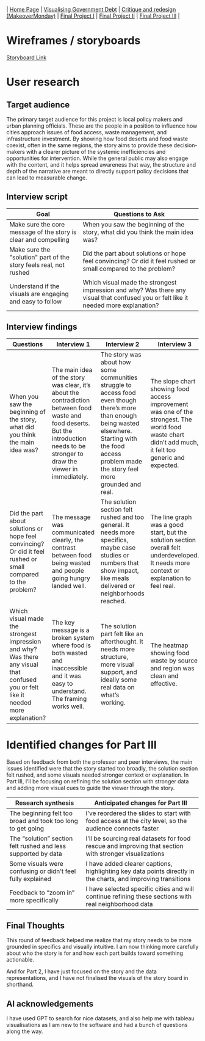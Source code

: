 | [Home Page](https://koundinya9.github.io/Koundinya-portfolio/) | [Visualising Government Debt](visualizing-government-debt.md) | [Critique and redesign (MakeoverMonday)](critique-by-design.md) | [Final Project I](final-project-part-one.md) | [Final Project II](final-project-part-two.md) | [Final Project III](final-project-part-three.md) |


# Wireframes / storyboards

[Storyboard Link](https://preview.shorthand.com/tZPMJBRAL6YFpUXM)


# User research 

## Target audience

The primary target audience for this project is local policy makers and urban planning officials. These are the people in a position to influence how cities approach issues of food access, waste management, and infrastructure investment. By showing how food deserts and food waste coexist, often in the same regions, the story aims to provide these decision-makers with a clearer picture of the systemic inefficiencies and opportunities for intervention. 
While the general public may also engage with the content, and it helps spread awareness that way, the structure and depth of the narrative are meant to directly support policy decisions that can lead to measurable change.


## Interview script


| Goal | Questions to Ask |
|------|------------------|
|   Make sure the core message of the story is clear and compelling   |         When you saw the beginning of the story, what did you think the main idea was?         |
|   Make sure the "solution" part of the story feels real, not rushed   |        Did the part about solutions or hope feel convincing? Or did it feel rushed or small compared to the problem?          |
|   Understand if the visuals are engaging and easy to follow   |        Which visual made the strongest impression and why? Was there any visual that confused you or felt like it needed more explanation?          |




## Interview findings




| Questions               | Interview 1 | Interview 2 | Interview 3 |
|-------------------------|--------------------------------|-------------|-------------|
| When you saw the beginning of the story, what did you think the main idea was? | The main idea of the story was clear, it’s about the contradiction between food waste and food deserts. But the introduction needs to be stronger to draw the viewer in immediately.            | The story was about how some communities struggle to access food even though there’s more than enough being wasted elsewhere. Starting with the food access problem made the story feel more grounded and real.            | The slope chart showing food access improvement was one of the strongest. The world food waste chart didn’t add much, it felt too generic and expected.            |
|            Did the part about solutions or hope feel convincing? Or did it feel rushed or small compared to the problem?              | The message was communicated clearly, the contrast between food being wasted and people going hungry landed well.                               | 	The solution section felt rushed and too general. It needs more specifics, maybe case studies or numbers that show impact, like meals delivered or neighborhoods reached.            | The line graph was a good start, but the solution section overall felt underdeveloped. It needs more context or explanation to feel real.            |
|            Which visual made the strongest impression and why? Was there any visual that confused you or felt like it needed more explanation?             | The key message is a broken system where food is both wasted and inaccessible and it was easy to understand. The framing works well.                               | The solution part felt like an afterthought. It needs more structure, more visual support, and ideally some real data on what’s working.            | The heatmap showing food waste by source and region was clean and effective.            |



# Identified changes for Part III

Based on feedback from both the professor and peer interviews, the main issues identified were that the story started too broadly, the solution section felt rushed, and some visuals needed stronger context or explanation.  In Part III, I’ll be focusing on refining the solution section with stronger data and adding more visual cues to guide the viewer through the story.

| Research synthesis                       | Anticipated changes for Part III                                                |
|------------------------------------------|---------------------------------------------------------------------------------|
| The beginning felt too broad and took too long to get going | I’ve reordered the slides to start with food access at the city level, so the audience connects faster |
|                    The “solution” section felt rushed and less supported by data                      |         I’ll be sourcing real datasets for food rescue and improving that section with stronger visualizations                                                                        |
|                    Some visuals were confusing or didn’t feel fully explained                      |       I have added clearer captions, highlighting key data points directly in the charts, and improving transitions                                                                          |
|                   Feedback to “zoom in” more specifically                       |            I have selected specific cities and will continue refining these sections with real neighborhood data                                                                     |


## Final Thoughts 

This round of feedback helped me realize that my story needs to be more grounded in specifics and visually intuitive. I am now thinking more carefully about who the story is for and how each part builds toward something actionable. 

And for Part 2, I have just focused on the story and the data representations, and I have not finalised the visuals of the story board in shorthand. 


## AI acknowledgements
I have used GPT to search for nice datasets, and also help me with tableau visualisations as I am new to the software and had a bunch of questions along the way.

